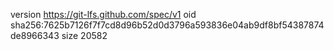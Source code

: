 version https://git-lfs.github.com/spec/v1
oid sha256:7625b7126f7f7cd8d96b52d0d3796a593836e04ab9df8bf54387874de8966343
size 20582
